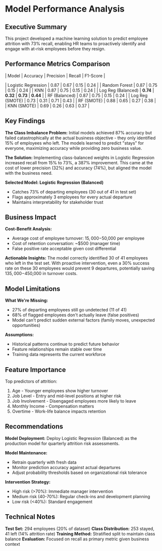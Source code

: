 # Model Performance Analysis

## Executive Summary

This project developed a machine learning solution to predict employee attrition with 73% recall, enabling HR teams to proactively identify and engage with at-risk employees before they resign.

## Performance Metrics Comparison

| Model | Accuracy | Precision | Recall | F1-Score |

| Logistic Regression | 0.87 | 0.67 | 0.15 | 0.24 |
| Random Forest | 0.87 | 0.75 | 0.15 | 0.24 |
| KNN | 0.87 | 0.75 | 0.15 | 0.24 |
| Log Reg (Balanced) | **0.74** | **0.32** | **0.73** | **0.44** |
| RF (Balanced) | 0.87 | 0.75 | 0.15 | 0.24 |
| Log Reg (SMOTE) | 0.73 | 0.31 | 0.71 | 0.43 |
| RF (SMOTE) | 0.88 | 0.65 | 0.27 | 0.38 |
| KNN (SMOTE) | 0.69 | 0.26 | 0.63 | 0.37 |

## Key Findings

**The Class Imbalance Problem:**
Initial models achieved 87% accuracy but failed catastrophically at the actual business objective - they only identified 15% of employees who left. The models learned to predict "stays" for everyone, maximizing accuracy while providing zero business value.

**The Solution:**
Implementing class-balanced weights in Logistic Regression increased recall from 15% to 73%, a 387% improvement. This came at the cost of lower precision (32%) and accuracy (74%), but aligned the model with the business need.

**Selected Model: Logistic Regression (Balanced)**
- Catches 73% of departing employees (30 out of 41 in test set)
- Flags approximately 3 employees for every actual departure
- Maintains interpretability for stakeholder trust

## Business Impact

**Cost-Benefit Analysis:**
- Average cost of employee turnover: $15,000-$50,000 per employee
- Cost of retention conversation: ~$500 (manager time)
- False positive rate acceptable given cost differential

**Actionable Insights:**
The model correctly identified 30 of 41 employees who left in the test set. With proactive intervention, even a 30% success rate on these 30 employees would prevent 9 departures, potentially saving $135,000-$450,000 in turnover costs.

## Model Limitations

**What We're Missing:**
- 27% of departing employees still go undetected (11 of 41)
- 68% of flagged employees don't actually leave (false positives)
- Model can't predict sudden external factors (family moves, unexpected opportunities)

**Assumptions:**
- Historical patterns continue to predict future behavior
- Feature relationships remain stable over time
- Training data represents the current workforce

## Feature Importance

Top predictors of attrition:
1. Age - Younger employees show higher turnover
2. Job Level - Entry and mid-level positions at higher risk
3. Job Involvement - Disengaged employees more likely to leave
4. Monthly Income - Compensation matters
5. Overtime - Work-life balance impacts retention

## Recommendations

**Model Deployment:**
Deploy Logistic Regression (Balanced) as the production model for quarterly attrition risk assessments.

**Model Maintenance:**
- Retrain quarterly with fresh data
- Monitor prediction accuracy against actual departures
- Adjust probability thresholds based on organizational risk tolerance

**Intervention Strategy:**
- High risk (>70%): Immediate manager intervention
- Medium risk (40-70%): Regular check-ins and development planning
- Low risk (<40%): Standard engagement

## Technical Notes

**Test Set:** 294 employees (20% of dataset)
**Class Distribution:** 253 stayed, 41 left (14% attrition rate)
**Training Method:** Stratified split to maintain class balance
**Evaluation:** Focused on recall as primary metric given business context